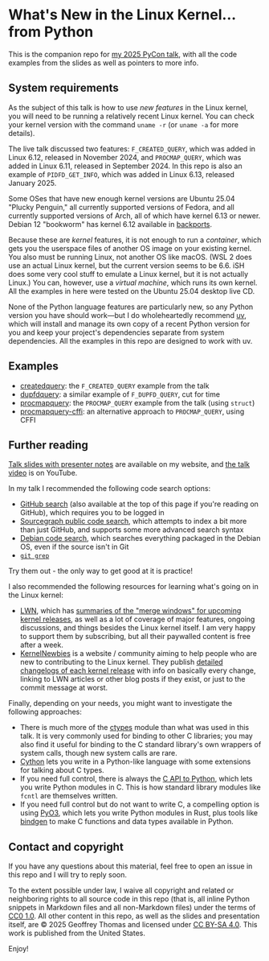 What's New in the Linux Kernel... from Python
===

This is the companion repo for [my 2025 PyCon talk](https://us.pycon.org/2025/schedule/presentation/12/), with all the code examples from the slides as well as pointers to more info.

System requirements
---

As the subject of this talk is how to use _new features_ in the Linux kernel, you will need to be running a relatively recent Linux kernel. You can check your kernel version with the command `uname -r` (or `uname -a` for more details).

The live talk discussed two features: `F_CREATED_QUERY`, which was added in Linux 6.12, released in November 2024, and `PROCMAP_QUERY`, which was added in Linux 6.11, released in September 2024. In this repo is also an example of `PIDFD_GET_INFO`, which was added in Linux 6.13, released January 2025.

Some OSes that have new enough kernel versions are Ubuntu 25.04 "Plucky Penguin," all currently supported versions of Fedora, and all currently supported versions of Arch, all of which have kernel 6.13 or newer. Debian 12 "bookworm" has kernel 6.12 available in [backports](https://backports.debian.org/).

Because these are _kernel_ features, it is not enough to run a _container_, which gets you the userspace files of another OS image on your existing kernel. You also must be running Linux, not another OS like macOS. (WSL 2 does use an actual Linux kernel, but the current version seems to be 6.6. iSH does some very cool stuff to emulate a Linux kernel, but it is not actually Linux.) You can, however, use a _virtual machine_, which runs its own kernel. All the examples in here were tested on the Ubuntu 25.04 desktop live CD.

None of the Python language features are particularly new, so any Python version you have should work—but I do wholeheartedly recommend [uv](https://docs.astral.sh/uv/), which will install and manage its own copy of a recent Python version for you and keep your project's dependencies separate from system dependencies. All the examples in this repo are designed to work with uv.

Examples
---

* [createdquery](createdquery): the `F_CREATED_QUERY` example from the talk
* [dupfdquery](dupfdquery): a similar example of `F_DUPFD_QUERY`, cut for time
* [procmapquery](procmapquery): the `PROCMAP_QUERY` example from the talk (using `struct`)
* [procmapquery-cffi](procmapquery-cffi): an alternative approach to `PROCMAP_QUERY`, using CFFI

Further reading
---

[Talk slides with presenter notes](https://ldpreload.com/p/pycon-2025-whats-new-in-the-linux-kernel.pdf) are available on my website, and [the talk video](https://www.youtube.com/watch?v=i-mXdwPUwzQ) is on YouTube.

In my talk I recommended the following code search options:

* [GitHub search](https://github.com/search) (also available at the top of this page if you're reading on GitHub), which requires you to be logged in
* [Sourcegraph public code search](https://sourcegraph.com/search), which attempts to index a bit more than just GitHub, and supports some more advanced search syntax
* [Debian code search](http://codesearch.debian.org), which searches everything packaged in the Debian OS, even if the source isn't in Git
* [`git grep`](https://git-scm.com/docs/git-grep)

Try them out - the only way to get good at it is practice!

I also recommended the following resources for learning what's going on in the Linux kernel:

* [LWN](https://lwn.net), which has [summaries of the "merge windows" for upcoming kernel releases](https://lwn.net/Kernel/Index/#Releases), as well as a lot of coverage of major features, ongoing discussions, and things besides the Linux kernel itself. I am very happy to support them by subscribing, but all their paywalled content is free after a week.
* [KernelNewbies](https://kernelnewbies.org) is a website / community aiming to help people who are new to contributing to the Linux kernel. They publish [detailed changelogs of each kernel release](https://kernelnewbies.org/LinuxVersions) with info on basically every change, linking to LWN articles or other blog posts if they exist, or just to the commit message at worst.

Finally, depending on your needs, you might want to investigate the following approaches:

* There is much more of the [ctypes](https://docs.python.org/3/library/ctypes.html) module than what was used in this talk. It is very commonly used for binding to other C libraries; you may also find it useful for binding to the C standard library's own wrappers of system calls, though new system calls are rare.
* [Cython](https://cython.org/) lets you write in a Python-like language with some extensions for talking about C types.
* If you need full control, there is always the [C API to Python](https://docs.python.org/3/c-api/index.html), which lets you write Python modules in C. This is how standard library modules like `fcntl` are themselves written.
* If you need full control but do not want to write C, a compelling option is using [PyO3](https://pyo3.rs), which lets you write Python modules in Rust, plus tools like [bindgen](https://rust-lang.github.io/rust-bindgen/) to make C functions and data types available in Python.

Contact and copyright
---

If you have any questions about this material, feel free to open an issue in this repo and I will try to reply soon.

To the extent possible under law, I waive all copyright and related or neighboring rights to all source code in this repo (that is, all inline Python snippets in Markdown files and all non-Markdown files) under the terms of [CC0 1.0](https://creativecommons.org/publicdomain/zero/1.0/). All other content in this repo, as well as the slides and presentation itself, are &copy; 2025 Geoffrey Thomas and licensed under [CC BY-SA 4.0](http://creativecommons.org/licenses/by-sa/4.0/).  This work is published from the United States.

Enjoy!

